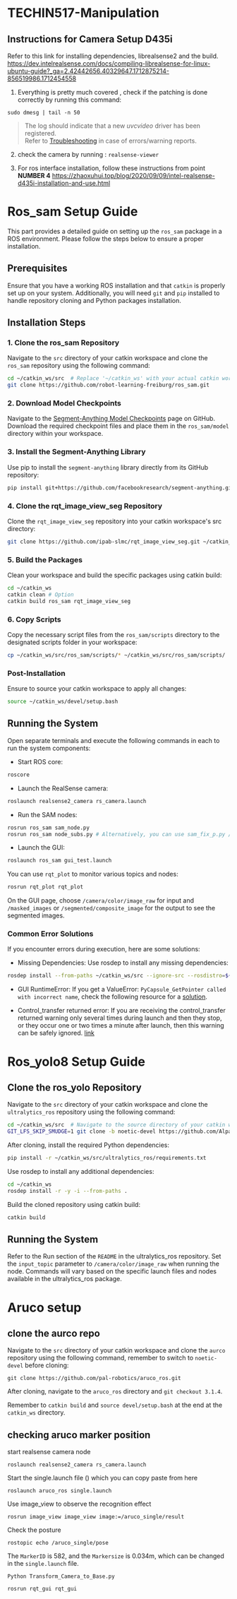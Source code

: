 # TECHIN517-Manipulation

## Instructions for Camera Setup D435i
Refer to this link for installing dependencies, librealsense2 and the build. 
https://dev.intelrealsense.com/docs/compiling-librealsense-for-linux-ubuntu-guide?_ga=2.42442656.40329647.1712875214-856519986.1712454558

1) Everything is pretty much covered , check if the patching is done correctly by running this command:

`sudo dmesg | tail -n 50` 
>The log should indicate that a new _uvcvideo_ driver has been registered.  
Refer to [Troubleshooting](#troubleshooting-installation-and-patch-related-issues) in case of errors/warning reports.

2) check the camera by running : 
`realsense-viewer` 

3) For ros interface installation, follow these instructions from point **NUMBER 4**
https://zhaoxuhui.top/blog/2020/09/09/intel-realsense-d435i-installation-and-use.html 

# Ros_sam Setup Guide

This part provides a detailed guide on setting up the `ros_sam` package in a ROS environment. Please follow the steps below to ensure a proper installation.

## Prerequisites

Ensure that you have a working ROS installation and that `catkin` is properly set up on your system. Additionally, you will need `git` and `pip` installed to handle repository cloning and Python packages installation.

## Installation Steps

### 1. Clone the ros_sam Repository

Navigate to the `src` directory of your catkin workspace and clone the `ros_sam` repository using the following command:

```bash
cd ~/catkin_ws/src  # Replace '~/catkin_ws' with your actual catkin workspace path
git clone https://github.com/robot-learning-freiburg/ros_sam.git
```

### 2. Download Model Checkpoints

Navigate to the [Segment-Anything Model Checkpoints](https://github.com/facebookresearch/segment-anything#model-checkpoints) page on GitHub. Download the required checkpoint files and place them in the `ros_sam/model` directory within your workspace.

### 3. Install the Segment-Anything Library

Use pip to install the `segment-anything` library directly from its GitHub repository:

```bash
pip install git+https://github.com/facebookresearch/segment-anything.git
```

### 4. Clone the rqt_image_view_seg Repository
Clone the `rqt_image_view_seg` repository into your catkin workspace's src directory:
```bash
git clone https://github.com/ipab-slmc/rqt_image_view_seg.git ~/catkin_ws/src/
```

### 5. Build the Packages
Clean your workspace and build the specific packages using catkin build:

```bash
cd ~/catkin_ws
catkin clean # Option
catkin build ros_sam rqt_image_view_seg
```


### 6. Copy Scripts
Copy the necessary script files from the `ros_sam/scripts` directory to the designated scripts folder in your workspace:

```bash
cp ~/catkin_ws/src/ros_sam/scripts/* ~/catkin_ws/src/ros_sam/scripts/
```

### Post-Installation

Ensure to source your catkin workspace to apply all changes:

```bash
source ~/catkin_ws/devel/setup.bash
```

## Running the System

Open separate terminals and execute the following commands in each to run the system components:

- Start ROS core:
```bash
roscore
```
- Launch the RealSense camera:
```bash
roslaunch realsense2_camera rs_camera.launch
```
- Run the SAM nodes:
```bash
rosrun ros_sam sam_node.py
rosrun ros_sam node_subs.py # Alternatively, you can use sam_fix_p.py / sam_grid_p.py
```

- Launch the GUI:
```bash
roslaunch ros_sam gui_test.launch
```
You can use `rqt_plot` to monitor various topics and nodes:

```bash
rosrun rqt_plot rqt_plot
```
On the GUI page, choose `/camera/color/image_raw` for input and `/masked_images` or `/segmented/composite_image` for the output to see the segmented images.

### Common Error Solutions

If you encounter errors during execution, here are some solutions:

- Missing Dependencies: Use rosdep to install any missing dependencies: 
```bash
rosdep install --from-paths ~/catkin_ws/src --ignore-src --rosdistro=${ROS_DISTRO} -y
```

- GUI RuntimeError: If you get a ValueError: `PyCapsule_GetPointer called with incorrect name`, check the following resource for a [solution](https://www.reddit.com/r/Veusz/comments/do9xmm/faq_pycapsule_getpointer_called_with_incorrect/).

- Control_transfer returned error: If you are receiving the control_transfer returned warning only several times during launch and then they stop, or they occur one or two times a minute after launch, then this warning can be safely ignored. [link](https://github.com/IntelRealSense/realsense-ros/issues/1510)


# Ros_yolo8 Setup Guide

## Clone the ros_yolo Repository

Navigate to the `src` directory of your catkin workspace and clone the `ultralytics_ros` repository using the following command:

```bash
cd ~/catkin_ws/src  # Navigate to the source directory of your catkin workspace
GIT_LFS_SKIP_SMUDGE=1 git clone -b noetic-devel https://github.com/Alpaca-zip/ultralytics_ros.git
```

After cloning, install the required Python dependencies:

```bash
pip install -r ~/catkin_ws/src/ultralytics_ros/requirements.txt
```
Use rosdep to install any additional dependencies:

```bash
cd ~/catkin_ws
rosdep install -r -y -i --from-paths .
```
Build the cloned repository using catkin build:
```bash
catkin build
```

## Running the System
Refer to the Run section of the `README` in the ultralytics_ros repository. Set the `input_topic` parameter to `/camera/color/image_raw` when running the node. Commands will vary based on the specific launch files and nodes available in the ultralytics_ros package.

# Aruco setup

## clone the aurco repo
Navigate to the `src` directory of your catkin workspace and clone the `aurco` repository using the following command, remember to switch to `noetic-devel` before cloning:
```
git clone https://github.com/pal-robotics/aruco_ros.git
```
After cloning, navigate to the `aruco_ros` directory and `git checkout 3.1.4`.

Remember to `catkin build` and `source devel/setup.bash` at the end at the `catkin_ws` directory.

## checking aruco marker position
start realsense camera node
```
roslaunch realsense2_camera rs_camera.launch
```
Start the single.launch file () which you can copy paste from here 
```
roslaunch aruco_ros single.launch
```
Use image_view to observe the recognition effect
```
rosrun image_view image_view image:=/aruco_single/result
```
Check the posture
```
rostopic echo /aruco_single/pose
```
The `MarkerID` is 582, and the `Markersize` is 0.034m, which can be changed in the `single.launch` file.

```
Python Transform_Camera_to_Base.py
```

```
rosrun rqt_gui rqt_gui
```






